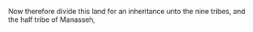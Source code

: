 Now therefore divide this land for an inheritance unto the nine tribes, and the half tribe of Manasseh,
